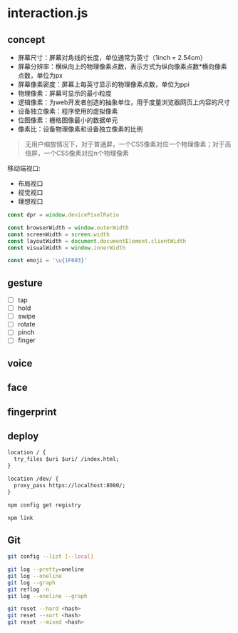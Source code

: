 # interaction.js

## concept

- 屏幕尺寸：屏幕对角线的长度，单位通常为英寸（1inch = 2.54cm）
- 屏幕分辨率：横纵向上的物理像素点数，表示方式为纵向像素点数*横向像素点数，单位为px
- 屏幕像素密度：屏幕上每英寸显示的物理像素点数，单位为ppi
- 物理像素：屏幕可显示的最小粒度
- 逻辑像素：为web开发者创造的抽象单位，用于度量浏览器网页上内容的尺寸
- 设备独立像素：程序使用的虚拟像素
- 位图像素：栅格图像最小的数据单元
- 像素比：设备物理像素和设备独立像素的比例

> 无用户缩放情况下，对于普通屏，一个CSS像素对应一个物理像素；对于高倍屏，一个CSS像素对应n个物理像素

移动端视口:

- 布局视口
- 视觉视口
- 理想视口

```js
const dpr = window.devicePixelRatio

const browserWidth = window.outerWidth
const screenWidth = screen.width
const layoutWidth = document.documentElement.clientWidth
const visualWidth = window.innerWidth

const emoji = '\u{1F603}'

```

## gesture

- [ ] tap
- [ ] hold
- [ ] swipe
- [ ] rotate
- [ ] pinch
- [ ] finger

## voice

## face

## fingerprint

## deploy

```txt
location / {
  try_files $uri $uri/ /index.html;
}

location /dev/ {
  proxy_pass https://localhost:8080/;
}

```

```sh
npm config get registry

npm link

```

## Git

```sh
git config --list [--local]

git log --pretty=oneline
git log --oneline
git log --graph
git reflog -n 
git log --oneline --graph

git reset --hard <hash>
git reset --sort <hash>
git reset --mixed <hash>

```

